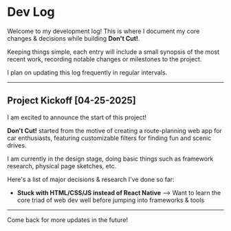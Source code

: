# Dev Log

Welcome to my development log! This is where I document my core changes & decisions while building **Don't Cut!**.

Keeping things simple, each entry will include a small synopsis of the most recent work, recording notable changes or milestones to the project. 

I plan on updating this log frequently in regular intervals. 

---

## Project Kickoff [04-25-2025]
I am excited to announce the start of this project! 

**Don't Cut!** started from the motive of creating a route-planning web app for car enthusiasts, featuring customizable filters for finding fun and scenic drives.

I am currently in the design stage, doing basic things such as framework research, physical page sketches, etc. 

Here's a list of major decisions & research I've done so far: 

- **Stuck with HTML/CSS/JS instead of React Native** --> Want to learn the core triad of web dev well before jumping into frameworks & tools 

---

Come back for more updates in the future! 